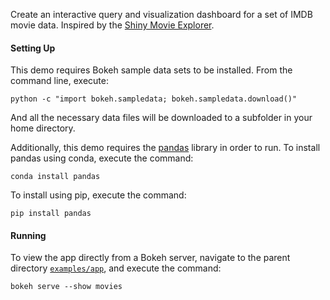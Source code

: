 Create an interactive query and visualization dashboard for a set of
IMDB movie data. Inspired by the [Shiny Movie Explorer](https://shiny.rstudio.com/gallery/movie-explorer.html).

#### Setting Up

This demo requires Bokeh sample data sets to be installed. From the
command line, execute:

    python -c "import bokeh.sampledata; bokeh.sampledata.download()"

And all the necessary data files will be downloaded to a subfolder in
your home directory.

Additionally, this demo requires the [pandas](http://pandas.pydata.org/)  library
in order to run. To install pandas using conda, execute the command:

    conda install pandas

To install using pip, execute the command:

    pip install pandas

#### Running

To view the app directly from a Bokeh server, navigate to the parent
directory [`examples/app`](https://github.com/bokeh/bokeh/tree/master/examples/app),
and execute the command:

    bokeh serve --show movies